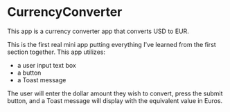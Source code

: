 # CurrencyConverter

This app is a currency converter app that converts USD to EUR. 

This is the first real mini app putting everything I've learned from the first section together. This app utilizes:
- a user input text box
- a button
- a Toast message

The user will enter the dollar amount they wish to convert, press the submit button, and a Toast message will display with the equivalent value in Euros. 
